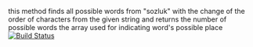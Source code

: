 this method finds all possible words from "sozluk" with the change of the order of characters
from the given string and returns the number of possible words
the array used for indicating word's possible place
[![Build Status](https://travis-ci.org/elifnurafsar/myDemoApp.svg?branch=master)](https://travis-ci.org/elifnurafsar/myDemoApp)